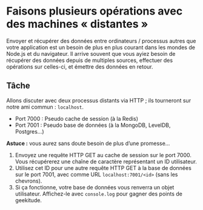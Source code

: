 # Faisons plusieurs opérations avec des machines « distantes »

Envoyer et récupérer des données entre ordinateurs / processus autres que
votre application est un besoin de plus en plus courant dans les mondes de
Node.js et du navigateur.  Il arrive souvent que vous ayiez besoin de
récupérer des données depuis de multiples sources, effectuer des opérations
sur celles-ci, et émettre des données en retour.

## Tâche

Allons discuter avec deux processus distants via HTTP ; ils tourneront
sur notre ami commun : `localhost`.

* Port 7000 : Pseudo cache de session (à la Redis)
* Port 7001 : Pseudo base de données (à la MongoDB, LevelDB, Postgres…)

**Astuce :** vous aurez sans doute besoin de plus d’une promesse…

1. Envoyez une requête HTTP GET au cache de session sur le port 7000.
    Vous récupérerez une chaîne de caractère représentant un ID utilisateur.
2. Utilisez cet ID pour une autre requête HTTP GET à la base de données sur
    le port 7001, avec comme URL `localhost:7001/<id>` (sans les chevrons).
3. Si ça fonctionne, votre base de données vous renverra un objet utilisateur.
   Affichez-le avec `console.log` pour gagner des points de geekitude.
